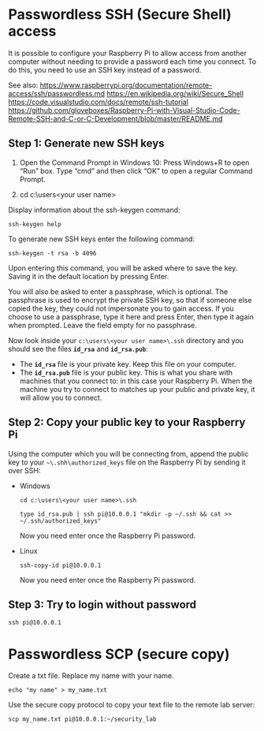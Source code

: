 # Passwordless SSH (Secure Shell) access

It is possible to configure your Raspberry Pi to allow access from another computer without needing to provide a password each time you connect.
To do this, you need to use an SSH key instead of a password.

See also: https://www.raspberrypi.org/documentation/remote-access/ssh/passwordless.md 
          https://en.wikipedia.org/wiki/Secure_Shell
          https://code.visualstudio.com/docs/remote/ssh-tutorial
          https://github.com/gloveboxes/Raspberry-Pi-with-Visual-Studio-Code-Remote-SSH-and-C-or-C-Development/blob/master/README.md
          

## Step 1: Generate new SSH keys

1. Open the Command Prompt in Windows 10: Press Windows+R to open “Run” box. Type “cmd” and then click “OK” to open a regular Command Prompt.

2. cd c:\users\<your user name>

Display information about the ssh-keygen command:
```
ssh-keygen help
```

To generate new SSH keys enter the following command:
```
ssh-keygen -t rsa -b 4096
```
Upon entering this command, you will be asked where to save the key. Saving it in the default location by pressing Enter.

You will also be asked to enter a passphrase, which is optional. The passphrase is used to encrypt the private SSH key, so that if someone else copied the key, they could not impersonate you to gain access. If you choose to use a passphrase, type it here and press Enter, then type it again when prompted. Leave the field empty for no passphrase.

Now look inside your ```c:\users\<your user name>\.ssh``` directory and you should see the files **```id_rsa```** and **```id_rsa.pub```**:

- The **```id_rsa```** file is your private key. Keep this file on your computer.
- The **```id_rsa.pub```** file is your public key. This is what you share with machines that you connect to: in this case your Raspberry Pi. When the machine you try to connect to matches up your public and private key, it will allow you to connect.

## Step 2: Copy your public key to your Raspberry Pi
Using the computer which you will be connecting from, append the public key to your ```~\.shh\authorized_keys``` file on the Raspberry Pi by sending it over SSH:
- Windows
  ```
  cd c:\users\<your user name>\.ssh
  ```

  ```
  type id_rsa.pub | ssh pi@10.0.0.1 "mkdir -p ~/.ssh && cat >> ~/.ssh/authorized_keys"
  ```
  Now you need enter once the Raspberry Pi password.

- Linux
  ```
  ssh-copy-id pi@10.0.0.1
  ```
  Now you need enter once the Raspberry Pi password.


 ## Step 3: Try to login without password
```
ssh pi@10.0.0.1
```

# Passwordless SCP (secure copy)

Create a txt file. Replace my name with your name.
```
echo "my name" > my_name.txt
```

Use the secure copy protocol to copy your text file to the remote lab server:
```
scp my_name.txt pi@10.0.0.1:~/security_lab
```
